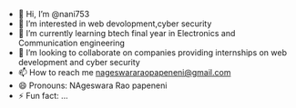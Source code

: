 - 👋 Hi, I’m @nani753
- 👀 I’m interested in web devolopment,cyber security
- 🌱 I’m currently learning btech final year in Electronics and Communication engineering
- 💞️ I’m looking to collaborate on companies providing internships on web development and cyber security
- 📫 How to reach me nageswararaopapeneni@gmail.com
- 😄 Pronouns: NAgeswara Rao papeneni
- ⚡ Fun fact: ...

<!---
nani753/nani753 is a ✨ special ✨ repository because its `README.md` (this file) appears on your GitHub profile.
You can click the Preview link to take a look at your changes.
--->
